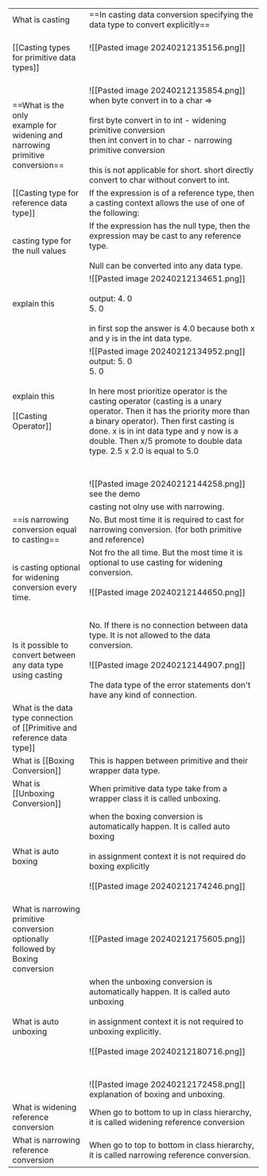 
|                                                                                       |                                                                                                                                                                                                                                                                                                                                                                                      |
| ------------------------------------------------------------------------------------- | ------------------------------------------------------------------------------------------------------------------------------------------------------------------------------------------------------------------------------------------------------------------------------------------------------------------------------------------------------------------------------------ |
| What is casting                                                                       | ==In casting data conversion specifying the data type to convert explicitly==                                                                                                                                                                                                                                                                                                        |
| [[Casting types for primitive data types]]                                            | <br>![[Pasted image 20240212135156.png]]<br><br><br><br>                                                                                                                                                                                                                                                                                                                             |
| ==What is the only <br>example for widening and narrowing <br>primitive conversion==  | ![[Pasted image 20240212135854.png]]<br>when byte convert in to a char => <br><br>first byte convert in to int - widening primitive conversion<br>then int convert  in to char - narrowing primitive conversion<br><br>this is not applicable for short. short directly convert to char without convert to int.                                                                      |
| [[Casting type for reference data type]]                                              | If the expression is of a reference type, then a casting context allows the use of one of the following:<br>                                                                                                                                                                                                                                                                         |
| casting type for <br>the null values                                                  | If the expression has the null type, then the expression may be cast to any reference type.<br><br>Null can be converted into any data type.                                                                                                                                                                                                                                         |
| explain this<br><br>                                                                  | ![[Pasted image 20240212134651.png]]<br><br>output: 4. 0<br>             5. 0<br><br>in first sop the answer is 4.0 because both x and y is in the int data type.<br>                                                                                                                                                                                                                |
| explain this<br><br>[[Casting Operator]]                                              | ![[Pasted image 20240212134952.png]]<br>output: 5. 0<br>             5. 0<br><br>In here most prioritize operator is the casting operator (casting is a unary operator. Then it has the priority more than a binary operator). Then first casting is done.  x is in int data type and y now is a double. Then x/5 promote to double data type. 2.5 x 2.0 is equal to 5.0<br><br><br> |
|                                                                                       | ![[Pasted image 20240212144258.png]]<br>see the demo                                                                                                                                                                                                                                                                                                                                 |
|                                                                                       | casting not olny use with narrowing.<br>                                                                                                                                                                                                                                                                                                                                             |
| ==is narrowing <br>conversion equal to casting==                                      | No. But most time it is required to cast for narrowing conversion. (for both primitive and reference)                                                                                                                                                                                                                                                                                |
| is casting optional for widening conversion every time.                               | Not fro the all time. But the most time it is optional to use casting for widening conversion.<br><br>![[Pasted image 20240212144650.png]]<br><br><br>                                                                                                                                                                                                                               |
| Is it possible to convert between any data type using casting                         | No. If there is no connection between data type. It is not allowed to the data conversion.<br><br>![[Pasted image 20240212144907.png]]<br><br>The data type of the error statements don't have any kind of connection.<br>                                                                                                                                                           |
| What is the data type connection of [[Primitive and reference data type]]             | <br><br><br><br><br>                                                                                                                                                                                                                                                                                                                                                                 |
| What is [[Boxing Conversion]]                                                         | This is happen between primitive and their wrapper data type.                                                                                                                                                                                                                                                                                                                        |
| What is [[Unboxing Conversion]]                                                       | When primitive data type take from a wrapper class it is called unboxing.<br>                                                                                                                                                                                                                                                                                                        |
| What is auto boxing                                                                   | when the boxing conversion is automatically happen. It is called auto boxing<br><br>in assignment context it is not required do boxing explicitly<br><br>![[Pasted image 20240212174246.png]]<br><br>                                                                                                                                                                                |
| What is narrowing primitive conversion<br>optionally followed by<br>Boxing conversion | ![[Pasted image 20240212175605.png]]<br>                                                                                                                                                                                                                                                                                                                                             |
| What is auto unboxing                                                                 | when the unboxing conversion is  automatically happen. It is called auto unboxing<br><br>in assignment context it is not required to unboxing explicitly.<br><br>![[Pasted image 20240212180716.png]]<br><br><br>                                                                                                                                                                    |
|                                                                                       | ![[Pasted image 20240212172458.png]]<br>explanation of boxing and unboxing.                                                                                                                                                                                                                                                                                                          |
| What is widening reference conversion                                                 | When go to bottom to up in class hierarchy, it is called widening reference conversion                                                                                                                                                                                                                                                                                               |
| What is narrowing reference conversion                                                | When go to top to bottom in class hierarchy, it is called narrowing reference conversion.                                                                                                                                                                                                                                                                                            |
